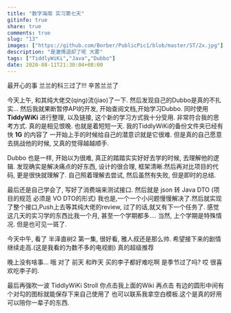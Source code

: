 ```yaml
---
title: "数字海南 实习第七天"
gitinfo: true
share: true
comments: true
slug: "13"
images: ["https://github.com/Borber/PublicPic1/blob/master/ST/2x.jpg"] 
description: "是激情退却了呢 大雾"
tags: ["TiddlyWiKi","Java","Dubbo"]
date: 2020-08-11T21:30:04+08:00
---
```


最开心的事 兰兰的科三过了!!! 辛苦兰兰了

今天上午, 和其纯大佬交(qing)流(jiao)了一下. 然后发现自己的Dubbo是真的不扎实… 然后我就果断暂停API的开发, 开始查阅文档,开始学习Dubbo. 同时使用 **TiddyWiKi** 进行整理, 以及链接, 这个新的学习方式我十分受用. 非常符合我的思考方式. 真的是相见恨晚. 也就是着短短一天. 我的TiddlyWiKi的备份文件夹已经有快 **1G** 的内容了 一开始上手的时候给自己的潜意识就是它很难. 但是真的自己愿意去挑战他的时候, 又真的觉得越越顺手.

Dubbo 也是一样, 开始以为很难, 真正的踏踏实实好好去学的时候, 去理解他的逻辑. 发现确实是解决痛点的好东西, 设计的很合理, 框架清晰.然后再对比项目的代码, 更是很快就理解了. 自己照着理解去尝试, 然后虽然有失败, 但是即时的总结. 

最后还是自己学会了, 写好了消费端来测试接口. 然后就是 json 转 Java DTO (项目的规范 必须是 VO DTO的形式) 我也是,一个一个小问题慢慢解决了.然后就实现了整个接口,Push上去等其纯大佬的review, 过了的话,就又有下一个任务了. 感觉这几天的实习学的东西比我一个月, 甚至一个学期都多…. 当然, 上个学期是特殊情况. 但是也可见一斑了.

今天中午, 看了 半泽直树2  第一集, 很好看, 雅人叔还是那么帅. 希望接下来的剧情继续走高.(这是我看的为数不多的电视剧) 真的超级推荐

晚上没有啥事… 哦 对了 前天 和昨天 买的李子都好难吃啊 是季节过了吗? 哎 很喜欢吃李子的. 

最后再强吹一波 TiddlyWiKi Stroll 你点击我上面的Wiki 再点击 有边的圆形中间有个对勾的图标就能保存下来自己使用了 也可以联系我拿空白模板.这个是真的好用 可以陪你一辈子的东西. 